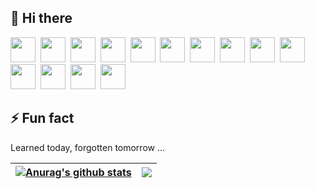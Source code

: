 ## 👋 Hi there 
<code><img width="40" height="40" src="https://cdn.svgporn.com/logos/html-5.svg"></code>&nbsp;
<code><img width="40" height="40" src="https://cdn.svgporn.com/logos/css-3.svg"></code>&nbsp;
<code><img width="40" height="40" src="https://cdn.svgporn.com/logos/javascript.svg"></code>&nbsp;
<code><img width="40" height="40" src="https://cdn.svgporn.com/logos/typescript-icon.svg"></code>&nbsp;
<code><img width="40" height="40" src="https://cdn.svgporn.com/logos/vue.svg"></code>&nbsp;
<code><img width="40" height="40" src="https://cdn.svgporn.com/logos/vitejs.svg"></code>&nbsp;
<code><img width="40" height="40" src="https://cdn.svgporn.com/logos/flutter.svg"></code>&nbsp;
<code><img width="40" height="40" src="https://cdn.svgporn.com/logos/dart.svg"></code>&nbsp;
<code><img width="40" height="40" src="https://cdn.svgporn.com/logos/electron.svg"></code>&nbsp;
<code><img width="40" height="40" src="https://cdn.svgporn.com/logos/threejs.svg"></code>&nbsp;
<code><img width="40" height="40" src="https://cdn.svgporn.com/logos/nodejs-icon-alt.svg"></code>&nbsp;
<code><img width="40" height="40" src="https://cdn.svgporn.com/logos/mongodb-icon.svg"></code>&nbsp;
<code><img width="40" height="40" src="https://cdn.svgporn.com/logos/jenkins.svg"></code>&nbsp;
<code><img width="40" height="40" src="https://cdn.svgporn.com/logos/nuxt-icon.svg"></code>&nbsp;

## ⚡ Fun fact

Learned today, forgotten tomorrow ...


| <a href="https://github.com/jahnli"><img align="center" src="https://github-readme-stats.vercel.app/api?username=jahnli&show_icons=true&theme=vue&hide=prs&hide_border=true&count_private=true" alt="Anurag's github stats" /></a> | <a href="https://github.com/jahnli"><img align="center" src="https://github-readme-stats.vercel.app/api/top-langs/?username=jahnli&theme=vue&layout=compact&hide_border=true" /></a> |
| ------------- | ------------- |
